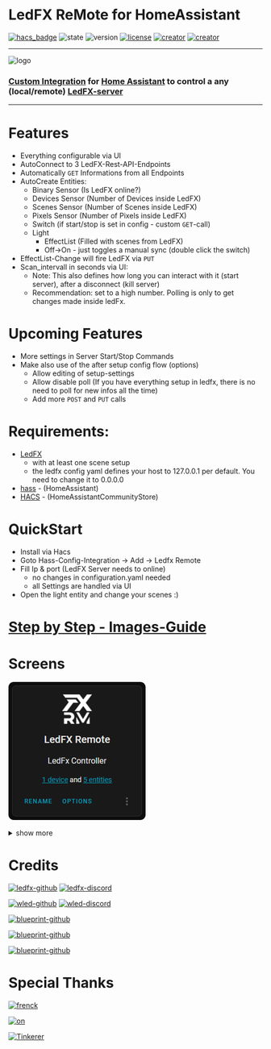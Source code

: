 # LedFX ReMote for HomeAssistant

[![hacs_badge](https://img.shields.io/badge/HACS-Custom-blue.svg)](https://github.com/custom-components/hacs) ![state](https://img.shields.io/badge/STATE-beta-blue.svg) ![version](https://img.shields.io/badge/VERSION-0.1.6-blue.svg) [![license](https://img.shields.io/badge/LICENSE-MIT-blue.svg)](https://github.com/YeonV/ledfxrm/blob/main/LICENSE) [![creator](https://img.shields.io/badge/CREATOR-Yeon-blue.svg)](https://github.com/YeonV) [![creator](https://img.shields.io/badge/a.k.a-Blade-blue.svg)](https://github.com/YeonV) 

---

![logo](https://user-images.githubusercontent.com/28861537/99007089-cac6e100-2543-11eb-99d3-01bf0b487d29.png)


### [Custom Integration](https://github.com/hacs/integration) for [Home Assistant](https://github.com/home-assistant) to control a any (local/remote) [LedFX-server](https://github.com/ahodges9/LedFx)
---

# Features

- Everything configurable via UI
- AutoConnect to 3 LedFX-Rest-API-Endpoints
- Automatically `GET` Informations from all Endpoints
- AutoCreate Entities:
  - Binary Sensor (Is LedFX online?)
  - Devices Sensor (Number of Devices inside LedFX)
  - Scenes Sensor (Number of Scenes inside LedFX)
  - Pixels Sensor (Number of Pixels inside LedFX)
  - Switch (if start/stop is set in config - custom `GET`-call)
  - Light 
    - EffectList (Filled with scenes from LedFX)
    - Off->On - just toggles a manual sync (double click the switch)
- EffectList-Change will fire LedFX via `PUT`
- Scan_intervall in seconds via UI:
  - Note: This also defines how long you can interact with it (start server), after a disconnect (kill server)
  - Recommendation: set to a high number. Polling is only to get changes made inside ledFx.

# Upcoming Features

- More settings in Server Start/Stop Commands
- Make also use of the after setup config flow (options)
  - Allow editing of setup-settings
  - Allow disable poll (If you have everything setup in ledfx, there is no need to poll for new infos all the time)
  - Add more `POST` and `PUT` calls

# Requirements:

- [LedFX](https://github.com/ahodges9/LedFx) 
  - with at least one scene setup
  - the ledfx config yaml defines your host to 127.0.0.1 per default. You need to change it to  0.0.0.0
- [hass](https://github.com/home-assistant) - (HomeAssistant)
- [HACS](https://hacs.xyz/) - (HomeAssistantCommunityStore)

# QuickStart

- Install via Hacs
- Goto Hass-Config-Integration -> Add -> Ledfx Remote
- Fill Ip & port (LedFX Server needs to online)
  - no changes in configuration.yaml needed 
  - all Settings are handled via UI
- Open the light entity and change your scenes :)

# [Step by Step - Images-Guide](https://github.com/YeonV/ledfxrm/wiki/Step-by-Step-Images)

# Screens

![integration](docs/integration.png)

<details><summary>show more</summary>
<p>

![main](docs/main.png)

![scenes](docs/scenes.png)

</p>
</details>


# Credits

[![ledfx-github](https://img.shields.io/badge/Github-LedFX-blue.svg)](https://github.com/ahodges9/LedFx/tree/dev/ledfx)
[![ledfx-discord](https://img.shields.io/badge/Discord-LedFX-blue.svg)](https://discord.gg/wJ755dY)

[![wled-github](https://img.shields.io/badge/Github-WLED-blue.svg)](https://github.com/Aircoookie/WLED)
[![wled-discord](https://img.shields.io/badge/Discord-WLED-blue.svg)](https://discord.gg/KuqP7NE)

[![blueprint-github](https://img.shields.io/badge/Github-HomeAssistant-blue.svg)](https://github.com/home-assistant)

[![blueprint-github](https://img.shields.io/badge/Github-HACS-blue.svg)](https://github.com/hacs/)

[![blueprint-github](https://img.shields.io/badge/Github-blueprint-blue.svg)](https://github.com/custom-components/blueprint)


# Special Thanks

[![frenck](https://img.shields.io/badge/Github-Frenck-blue.svg)](https://github.com/frenck)

[![on](https://img.shields.io/badge/Github-On-blue.svg)](https://github.com/OnFreund)

[![Tinkerer](https://img.shields.io/badge/Github-Tinkerer-blue.svg)](https://github.com/DubhAd)
